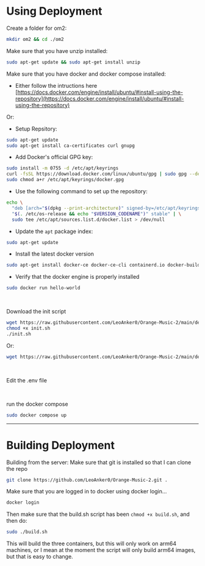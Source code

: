 # Using Deployment
Create a folder for om2:
```sh
mkdir om2 && cd ./om2
```

Make sure that you have unzip installed:
```sh
sudo apt-get update && sudo apt-get install unzip
```

Make sure that you have docker and docker compose installed:
* Either follow the intructions here [https://docs.docker.com/engine/install/ubuntu/#install-using-the-repository](https://docs.docker.com/engine/install/ubuntu/#install-using-the-repository)

Or:
* Setup Repsitory:
```sh
sudo apt-get update
sudo apt-get install ca-certificates curl gnupg
```
* Add Docker's official GPG key:
```sh
sudo install -m 0755 -d /etc/apt/keyrings
curl -fsSL https://download.docker.com/linux/ubuntu/gpg | sudo gpg --dearmor -o /etc/apt/keyrings/docker.gpg
sudo chmod a+r /etc/apt/keyrings/docker.gpg
```
* Use the following command to set up the repository:
```sh
echo \
  "deb [arch="$(dpkg --print-architecture)" signed-by=/etc/apt/keyrings/docker.gpg] https://download.docker.com/linux/ubuntu \
  "$(. /etc/os-release && echo "$VERSION_CODENAME")" stable" | \
  sudo tee /etc/apt/sources.list.d/docker.list > /dev/null
```
* Update the `apt` package index:
```sh
sudo apt-get update
```
* Install the latest docker version
```sh
sudo apt-get install docker-ce docker-ce-cli containerd.io docker-buildx-plugin docker-compose-plugin
```
* Verify that the docker engine is properly installed
```sh
sudo docker run hello-world
```

<br>

Download the init script

```sh
wget https://raw.githubusercontent.com/LeoAnker0/Orange-Music-2/main/deployment/init.sh
chmod +x init.sh
./init.sh
```
Or:
```sh
wget https://raw.githubusercontent.com/LeoAnker0/Orange-Music-2/main/deployment/init.sh && chmod +x init.sh && ./init.sh
```

<br>

Edit the .env file

<br>

run the docker compose
```sh
sudo docker compose up
```

---

# Building Deployment

Building from the server:
Make sure that git is installed so that I can clone the repo
```sh
git clone https://github.com/LeoAnker0/Orange-Music-2.git .
```
Make sure that you are logged in to docker using docker login...
```sh
docker login
```

Then make sure that the build.sh script has been `chmod +x build.sh`, and then do:
```sh
sudo ./build.sh
```

This will build the three containers, but this will only work on arm64 machines, or I mean at the moment the script will only build arm64 images, but that is easy to change.





